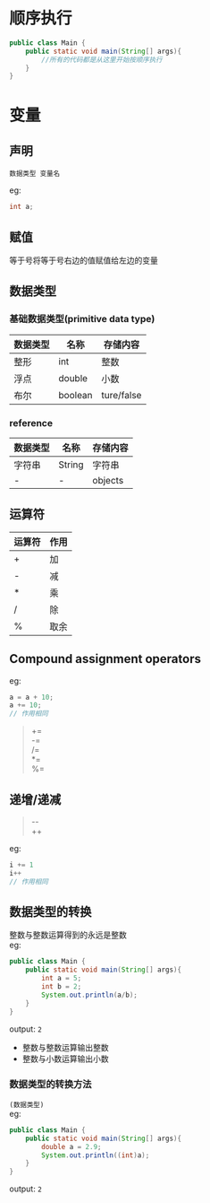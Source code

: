 # 顺序执行
```java
public class Main {
    public static void main(String[] args){
        //所有的代码都是从这里开始按顺序执行
    }
}
```

# 变量
## 声明
```
数据类型 变量名
```
eg:
```java
int a;
```
## 赋值
等于号将等于号右边的值赋值给左边的变量
## 数据类型
### 基础数据类型(primitive data type)
| 数据类型 | 名称      | 存储内容       |
|------|---------|------------|
| 整形   | int     | 整数         |
| 浮点   | double  | 小数         |
| 布尔   | boolean | ture/false |

### reference
| 数据类型 | 名称     | 存储内容    |
|------|--------|---------|
| 字符串  | String | 字符串     |
| -    | -      | objects |

## 运算符
| 运算符 | 作用 |
|-----|----|
| +   | 加  |
| -   | 减  |
| *   | 乘  |
| /   | 除  |
| %   | 取余 |

## Compound assignment operators
eg:
```java
a = a + 10;
a += 10;
// 作用相同
```
>+=  
>-=  
>/=  
>*=  
>%=

## 递增/递减
>--  
>++

eg:
```java
i += 1
i++
// 作用相同
```

## 数据类型的转换
整数与整数运算得到的永远是整数  
eg:
```java
public class Main {
    public static void main(String[] args){
        int a = 5;
        int b = 2;
        System.out.println(a/b);
    }
}
```
output: ```2```

* 整数与整数运算输出整数
* 整数与小数运算输出小数

### 数据类型的转换方法  
```(数据类型)```  
eg:
```java
public class Main {
    public static void main(String[] args){
        double a = 2.9;
        System.out.println((int)a);
    }
}
```
output: ```2```